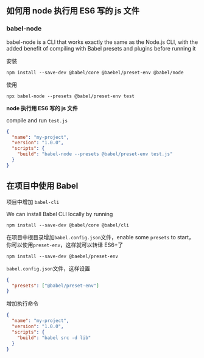 ## 如何用 node 执行用 ES6 写的 js 文件

### babel-node

babel-node is a CLI that works exactly the same as the Node.js CLI, with the added
benefit of compiling with Babel presets and plugins before running it

安装

```
npm install --save-dev @babel/core @baebel/preset-env @babel/node
```

使用

```
npx babel-node --presets @babel/preset-env test
```

**node 执行用 ES6 写的 js 文件**

compile and run `test.js`

```JSON
{
  "name": "my-project",
  "version": "1.0.0",
  "scripts": {
    "build": "babel-node --presets @babel/preset-env test.js"
  }
}
```

## 在项目中使用 Babel

项目中增加 `babel-cli`

We can install Babel CLI locally by running

```Shell
npm install --save-dev @babel/core @babel/cli
```

在项目中根目录增加`babel.config.json`文件，enable some `presets` to start，
你可以使用`preset-env`，这样就可以转译 ES6+了

```Shell
npm install --save-dev @baebel/preset-env
```

`babel.config.json`文件，这样设置

```JSON
{
  "presets": ["@babel/preset-env"]
}
```

增加执行命令

```JSON
{
  "name": "my-project",
  "version": "1.0.0",
  "scripts": {
    "build": "babel src -d lib"
  }
}
```
